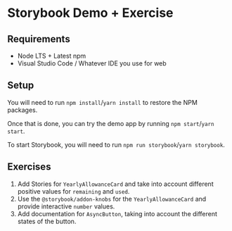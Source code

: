 # Storybook Demo + Exercise

## Requirements

- Node LTS + Latest npm
- Visual Studio Code / Whatever IDE you use for web

## Setup

You will need to run `npm install`/`yarn install` to restore the NPM packages.

Once that is done, you can try the demo app by running `npm start`/`yarn start`.

To start Storybook, you will need to run `npm run storybook`/`yarn storybook`.

## Exercises

1. Add Stories for `YearlyAllowanceCard` and take into account different positive values for `remaining` and `used`.
2. Use the `@storybook/addon-knobs` for the `YearlyAllowanceCard` and provide interactive `number` values.
3. Add documentation for `AsyncButton`, taking into account the different states of the button.
